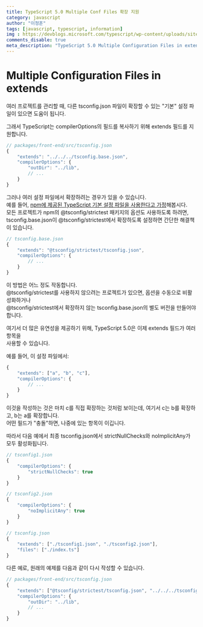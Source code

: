 ```yaml
---
title: TypeScript 5.0 Multiple Conf Files 확장 지원
category: javascript
author: "이정훈"
tags: [javascript, typescript, information]
img : https://devblogs.microsoft.com/typescript/wp-content/uploads/sites/11/2023/03/5-0-feature-image-square-bounds-1.png
comments_disable: true
meta_description: "TypeScript 5.0 Multiple Configuration Files in extends support"
---
```



# Multiple Configuration Files in extends

여러 프로젝트를 관리할 때, 다른 tsconfig.json 파일이 확장할 수 있는 "기본" 설정 파일이 있으면 
도움이 됩니다. 

그래서 TypeScript는 compilerOptions의 필드를 복사하기 위해 extends 필드를 지원합니다.

```typescript
// packages/front-end/src/tsconfig.json
{
    "extends": "../../../tsconfig.base.json",
    "compilerOptions": {
        "outDir": "../lib",
        // ...
    }
}
```

그러나 여러 설정 파일에서 확장하려는 경우가 있을 수 있습니다.  
예를 들어, [npm에 제공된 TypeScript 기본 설정 파일을 사용한다고 가정](https://github.com/tsconfig/bases)해봅시다.  
모든 프로젝트가 npm의 @tsconfig/strictest 패키지의 옵션도 사용하도록 하려면,  
tsconfig.base.json이 @tsconfig/strictest에서 확장하도록 설정하면 간단한 해결책이 있습니다.

```typescript
// tsconfig.base.json
{
    "extends": "@tsconfig/strictest/tsconfig.json",
    "compilerOptions": {
        // ...
    }
}
```

이 방법은 어느 정도 작동합니다.  
@tsconfig/strictest를 사용하지 않으려는 프로젝트가 있으면, 옵션을 수동으로 비활성화하거나  
@tsconfig/strictest에서 확장하지 않는 tsconfig.base.json의 별도 버전을 만들어야 합니다.

여기서 더 많은 유연성을 제공하기 위해, TypeScript 5.0은 이제 extends 필드가 여러 항목을   
사용할 수 있습니다. 

예를 들어, 이 설정 파일에서:
```typescript
{
    "extends": ["a", "b", "c"],
    "compilerOptions": {
        // ...
    }
}
```
이것을 작성하는 것은 마치 c를 직접 확장하는 것처럼 보이는데, 여기서 c는 b를 확장하고, b는 a를 확장합니다.    
어떤 필드가 "충돌"하면, 나중에 있는 항목이 이깁니다.

따라서 다음 예에서 최종 tsconfig.json에서 strictNullChecks와 noImplicitAny가 모두 활성화됩니다.

```typescript
// tsconfig1.json
{
    "compilerOptions": {
        "strictNullChecks": true
    }
}

// tsconfig2.json
{
    "compilerOptions": {
        "noImplicitAny": true
    }
}

// tsconfig.json
{
    "extends": ["./tsconfig1.json", "./tsconfig2.json"],
    "files": ["./index.ts"]
}
```

다른 예로, 원래의 예제를 다음과 같이 다시 작성할 수 있습니다.

```typescript
// packages/front-end/src/tsconfig.json
{
    "extends": ["@tsconfig/strictest/tsconfig.json", "../../../tsconfig.base.json"],
    "compilerOptions": {
        "outDir": "../lib",
        // ...
    }
}
```
